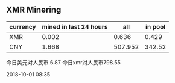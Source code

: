 ## XMR Minering

|currency|mined in last 24 hours|all|in pool|
|---|---|---|---|
|XMR|0.002|0.636|0.429|
|CNY|1.668|507.952|342.52|

今日美元对人民币 6.87	今日xmr对人民币798.55


2018-10-01 08:35